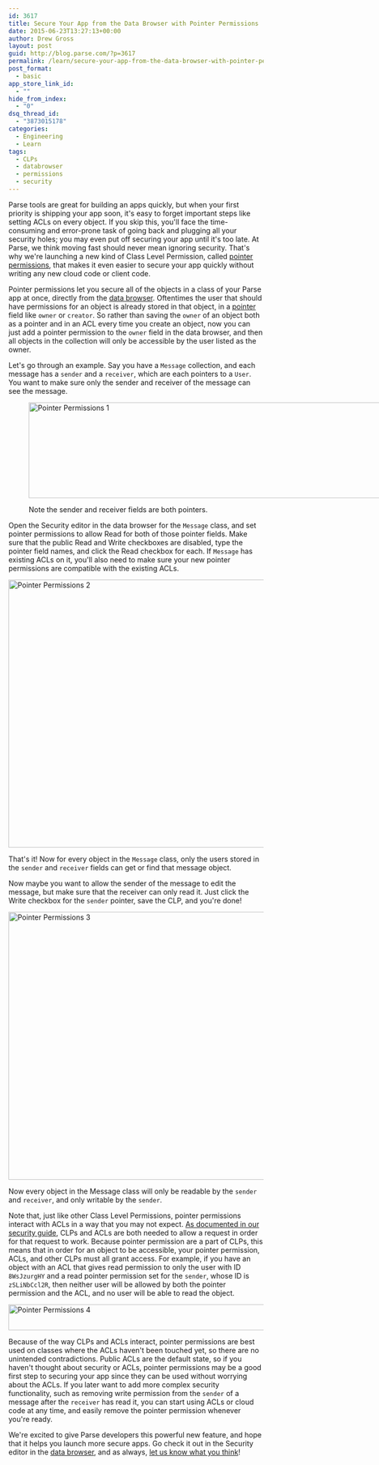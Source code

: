 ```yaml
---
id: 3617
title: Secure Your App from the Data Browser with Pointer Permissions
date: 2015-06-23T13:27:13+00:00
author: Drew Gross
layout: post
guid: http://blog.parse.com/?p=3617
permalink: /learn/secure-your-app-from-the-data-browser-with-pointer-permissions/
post_format:
  - basic
app_store_link_id:
  - ""
hide_from_index:
  - "0"
dsq_thread_id:
  - "3873015178"
categories:
  - Engineering
  - Learn
tags:
  - CLPs
  - databrowser
  - permissions
  - security
---
```

Parse tools are great for building an apps quickly, but when your first priority is shipping your app soon, it's easy to forget important steps like setting ACLs on every object. If you skip this, you'll face the time-consuming and error-prone task of going back and plugging all your security holes; you may even put off securing your app until it's too late. At Parse, we think moving fast should never mean ignoring security. That's why we're launching a new kind of Class Level Permission, called [pointer permissions](https://parse.com/docs/ios/guide#security-pointer-permissions), that makes it even easier to secure your app quickly without writing any new cloud code or client code.

Pointer permissions let you secure all of the objects in a class of your Parse app at once, directly from the [data browser](https://www.parse.com/apps/). Oftentimes the user that should have permissions for an object is already stored in that object, in a [pointer](https://parse.com/docs/ios/guide#relations-using-pointers) field like `owner` or `creator`. So rather than saving the `owner` of an object both as a pointer and in an ACL every time you create an object, now you can just add a pointer permission to the `owner` field in the data browser, and then all objects in the collection will only be accessible by the user listed as the owner.

Let's go through an example. Say you have a `Message` collection, and each message has a `sender` and a `receiver`, which are each pointers to a `User`. You want to make sure only the sender and receiver of the message can see the message.<figure id="attachment_3618" style="width: 938px" class="wp-caption alignnone">

<img class="wp-image-3618 size-full" src="{{ site.url }}/assets/wp-content/uploads/2015/06/Pointer-Permissions-1.png" alt="Pointer Permissions 1" width="938" height="189" srcset="{{ site.url }}/assets/wp-content/uploads/2015/06/Pointer-Permissions-1.png 938w, {{ site.url }}/assets/wp-content/uploads/2015/06/Pointer-Permissions-1-300x60.png 300w, {{ site.url }}/assets/wp-content/uploads/2015/06/Pointer-Permissions-1-875x176.png 875w" sizes="(max-width: 938px) 100vw, 938px" /><figcaption class="wp-caption-text">Note the sender and receiver fields are both pointers.</figcaption></figure> 

Open the Security editor in the data browser for the `Message` class, and set pointer permissions to allow Read for both of those pointer fields. Make sure that the public Read and Write checkboxes are disabled, type the pointer field names, and click the Read checkbox for each. If `Message` has existing ACLs on it, you'll also need to make sure your new pointer permissions are compatible with the existing ACLs.

<img class="alignnone size-full wp-image-3619" src="{{ site.url }}/assets/wp-content/uploads/2015/06/Pointer-Permissions-2.png" alt="Pointer Permissions 2" width="660" height="529" srcset="{{ site.url }}/assets/wp-content/uploads/2015/06/Pointer-Permissions-2.png 660w, {{ site.url }}/assets/wp-content/uploads/2015/06/Pointer-Permissions-2-300x240.png 300w" sizes="(max-width: 660px) 100vw, 660px" />

That's it! Now for every object in the `Message` class, only the users stored in the `sender` and `receiver` fields can get or find that message object.

Now maybe you want to allow the sender of the message to edit the message, but make sure that the receiver can only read it. Just click the Write checkbox for the `sender` pointer, save the CLP, and you're done!

<img class="alignnone size-full wp-image-3620" src="{{ site.url }}/assets/wp-content/uploads/2015/06/Pointer-Permissions-3.png" alt="Pointer Permissions 3" width="660" height="529" srcset="{{ site.url }}/assets/wp-content/uploads/2015/06/Pointer-Permissions-3.png 660w, {{ site.url }}/assets/wp-content/uploads/2015/06/Pointer-Permissions-3-300x240.png 300w" sizes="(max-width: 660px) 100vw, 660px" />

Now every object in the Message class will only be readable by the `sender` and `receiver`, and only writable by the `sender`.

Note that, just like other Class Level Permissions, pointer permissions interact with ACLs in a way that you may not expect. [As documented in our security guide](https://parse.com/docs/data#security-interaction), CLPs and ACLs are both needed to allow a request in order for that request to work. Because pointer permission are a part of CLPs, this means that in order for an object to be accessible, your pointer permission, ACLs, and other CLPs must all grant access. For example, if you have an object with an ACL that gives read permission to only the user with ID `8WsJzurgHY` and a read pointer permission set for the `sender`, whose ID is `zSLiNbCcl2R`, then neither user will be allowed by both the pointer permission and the ACL, and no user will be able to read the object.

<img class="alignnone wp-image-3621 size-full" src="{{ site.url }}/assets/wp-content/uploads/2015/06/Pointer-Permissions-4.png" alt="Pointer Permissions 4" width="755" height="51" srcset="{{ site.url }}/assets/wp-content/uploads/2015/06/Pointer-Permissions-4.png 755w, {{ site.url }}/assets/wp-content/uploads/2015/06/Pointer-Permissions-4-300x20.png 300w" sizes="(max-width: 755px) 100vw, 755px" />

Because of the way CLPs and ACLs interact, pointer permissions are best used on classes where the ACLs haven't been touched yet, so there are no unintended contradictions. Public ACLs are the default state, so if you haven't thought about security or ACLs, pointer permissions may be a good first step to securing your app since they can be used without worrying about the ACLs. If you later want to add more complex security functionality, such as removing write permission from the `sender` of a message after the `receiver` has read it, you can start using ACLs or cloud code at any time, and easily remove the pointer permission whenever you're ready.

We're excited to give Parse developers this powerful new feature, and hope that it helps you launch more secure apps. Go check it out in the Security editor in the [data browser](https://www.parse.com/apps/), and as always, [let us know what you think](https://www.parse.com/help)!